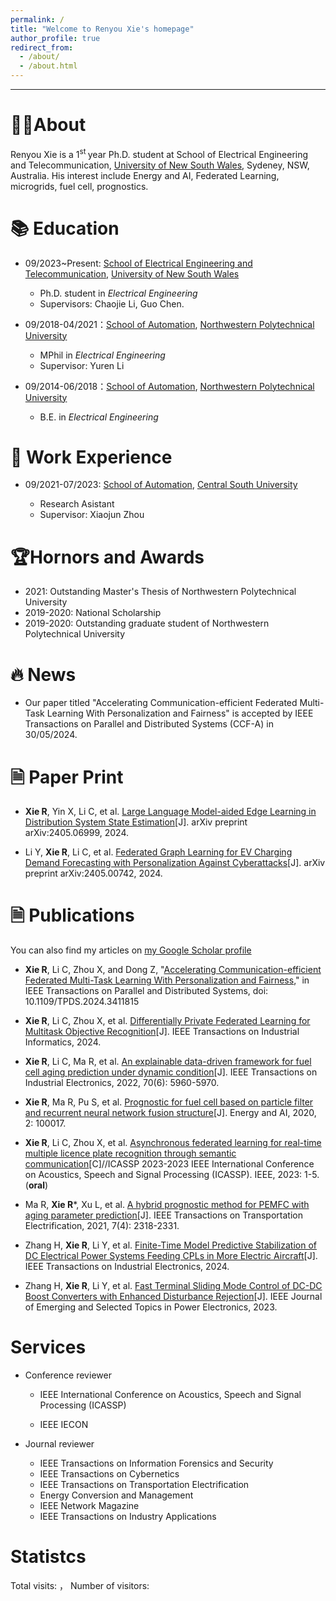 ```yaml
---
permalink: /
title: "Welcome to Renyou Xie's homepage"
author_profile: true
redirect_from: 
  - /about/
  - /about.html
---
```

---


# 👨‍🎓About

Renyou Xie is a 1<sup>st </sup> year Ph.D. student at School of Electrical Engineering and Telecommunication, [University of New South Wales](https://www.unsw.edu.au/), Sydeney, NSW, Australia. His interest include Energy and AI, Federated Learning, microgrids, fuel cell, prognostics.

# 📚︎ Education
- 09/2023~Present: [School of Electrical Engineering and Telecommunication](https://www.unsw.edu.au/engineering/our-schools/electrical-engineering-telecommunications), [University of New South Wales](https://www.unsw.edu.au/)

  * Ph.D. student in *Electrical Engineering*
  * Supervisors: Chaojie Li, Guo Chen. 

- 09/2018-04/2021：[School of Automation](https://zdhxy.nwpu.edu.cn/), [Northwestern Polytechnical University](https://www.nwpu.edu.cn/)

  * MPhil in *Electrical Engineering*
  * Supervisor: Yuren Li

- 09/2014-06/2018：[School of Automation](https://zdhxy.nwpu.edu.cn/), [Northwestern Polytechnical University](https://www.nwpu.edu.cn/)

  * B.E. in *Electrical Engineering*

# 🏫 Work Experience
- 09/2021-07/2023: [School of Automation](https://soa.csu.edu.cn/), [Central South University](https://www.csu.edu.cn/)

  * Research Asistant
  * Supervisor: Xiaojun Zhou

# 🏆︎Hornors and Awards

- 2021: Outstanding Master's Thesis of Northwestern Polytechnical University
- 2019-2020: National Scholarship
- 2019-2020: Outstanding graduate student of Northwestern Polytechnical University

# 🔥 News
- Our paper titled "Accelerating Communication-efficient Federated Multi-Task Learning With Personalization and Fairness" is accepted by IEEE Transactions on Parallel and Distributed Systems (CCF-A) in 30/05/2024.

# 🗎 Paper Print
- **Xie R**, Yin X, Li C, et al. [Large Language Model-aided Edge Learning in Distribution System State Estimation](https://arxiv.org/abs/2405.06999)[J]. arXiv preprint arXiv:2405.06999, 2024.

- Li Y, **Xie R**, Li C, et al. [Federated Graph Learning for EV Charging Demand Forecasting with Personalization Against Cyberattacks](https://arxiv.org/abs/2405.00742)[J]. arXiv preprint arXiv:2405.00742, 2024.

# 🗎 Publications

You can also find my articles on [my Google Scholar profile](https://scholar.google.com/citations?hl=zh-CN&user=PLujFT4AAAAJ&view_op=list_works&sortby=pubdate)

- **Xie R**, Li C, Zhou X, and Dong Z, "[Accelerating Communication-efficient Federated Multi-Task Learning With Personalization and Fairness](https://ieeexplore.ieee.org/document/10552428)," in IEEE Transactions on Parallel and Distributed Systems, doi: 10.1109/TPDS.2024.3411815

- **Xie R**, Li C, Zhou X, et al. [Differentially Private Federated Learning for Multitask Objective Recognition](https://ieeexplore.ieee.org/abstract/document/10429819?casa_token=uZnxuHP7LG4AAAAA:XPi1Pu6ipkgQuDIegBuSqP0qnS7v1FqVG8LDd01xUaB0v8h3ib2iC-okziB0ANTxEKGKV9E)[J]. IEEE Transactions on Industrial Informatics, 2024.

- **Xie R**, Li C, Ma R, et al. [An explainable data-driven framework for fuel cell aging prediction under dynamic condition](https://ieeexplore.ieee.org/abstract/document/9866604?casa_token=PrkMZKWJiVEAAAAA:SP2JlJrnEXTMN87ThQYPao8L92sTH62Q5x_Pq495cWagRLPAs1ZB-LBFRHl0ECkQMb9sY20)[J]. IEEE Transactions on Industrial Electronics, 2022, 70(6): 5960-5970.

- **Xie R**, Ma R, Pu S, et al. [Prognostic for fuel cell based on particle filter and recurrent neural network fusion structure](https://www.sciencedirect.com/science/article/pii/S2666546820300173)[J]. Energy and AI, 2020, 2: 100017.

- **Xie R**, Li C, Zhou X, et al. [Asynchronous federated learning for real-time multiple licence plate recognition through semantic communication](https://ieeexplore.ieee.org/abstract/document/10097251?casa_token=9v1873aEjyIAAAAA:busMfKGXx9E6BJKAIk-Bo3sdnZRyzvlKGWFiw4JgYOoHYjaEo8BEYwnsRGcVQFeHgHRuI6A)[C]//ICASSP 2023-2023 IEEE International Conference on Acoustics, Speech and Signal Processing (ICASSP). IEEE, 2023: 1-5. (**oral**)

- Ma R, **Xie R***, Xu L, et al. [A hybrid prognostic method for PEMFC with aging parameter prediction](https://ieeexplore.ieee.org/abstract/document/9417096?casa_token=jx0QGASOcIEAAAAA:52OYu5KPCsqhvEZ33x2Jg-vtXC6Ry2xB8gtofkHX7lkB-QpEO1EYtFzY9O1N1eXK7LA1y8w)[J]. IEEE Transactions on Transportation Electrification, 2021, 7(4): 2318-2331.

- Zhang H, **Xie R**, Li Y, et al. [Finite-Time Model Predictive Stabilization of DC Electrical Power Systems Feeding CPLs in More Electric Aircraft](https://ieeexplore.ieee.org/abstract/document/10429820?casa_token=P7Mg18E0xi4AAAAA:qYNApnK9tJuBrUV0uv_U7_S7f4aQ8hNRX3btDbnryqoin7N9HP2DRoRa-AbMRSN_S4oi7Tc)[J]. IEEE Transactions on Industrial Electronics, 2024.

- Zhang H, **Xie R**, Li Y, et al. [Fast Terminal Sliding Mode Control of DC-DC Boost Converters with Enhanced Disturbance Rejection](https://ieeexplore.ieee.org/abstract/document/10328744?casa_token=SpJ5fqkv-nYAAAAA:JZwqt8QOidMJfUJujeXb6gWibk1UkFl34QP1ldXemez_PuUpetjvuqSF3Ue0IRQFqlmQ72E)[J]. IEEE Journal of Emerging and Selected Topics in Power Electronics, 2023.




# Services
- Conference reviewer
  * IEEE International Conference on Acoustics, Speech and Signal Processing (ICASSP)

  * IEEE IECON
  
- Journal reviewer
  * IEEE Transactions on Information Forensics and Security
  * IEEE Transactions on Cybernetics
  * IEEE Transactions on Transportation Electrification
  * Energy Conversion and Management
  * IEEE Network Magazine
  * IEEE Transactions on Industry Applications

# Statistcs

<script async src="//busuanzi.ibruce.info/busuanzi/2.3/busuanzi.pure.mini.js"></script>
Total visits: <span id="busuanzi_value_site_pv"></span>，
Number of visitors: <span id="busuanzi_value_site_uv"></span>